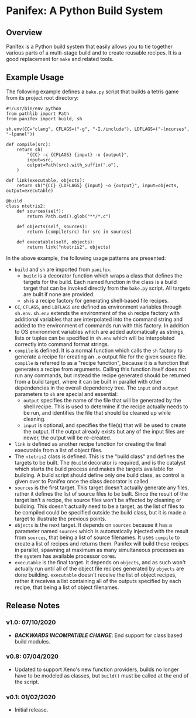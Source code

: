 # Panifex: A Python Build System
## Overview
Panifex is a Python build system that easily allows you to tie together various
parts of a multi-stage build and to create reusable recipes.  It is a good
replacement for `make` and related tools.

## Example Usage
The following example defines a `bake.py` script that builds a tetris game from
its project root directory:

```
#!/usr/bin/env python
from pathlib import Path
from panifex import build, sh

sh.env(CC="clang", CFLAGS=("-g", "-I./include"), LDFLAGS=("-lncurses", "-lpanel"))

def compile(src):
    return sh(
        "{CC} -c {CFLAGS} {input} -o {output}",
        input=src,
        output=Path(src).with_suffix(".o"),
    )

def link(executable, objects):
    return sh("{CC} {LDFLAGS} {input} -o {output}", input=objects, output=executable)

@build
class ntetris2:
    def sources(self):
        return Path.cwd().glob("**/*.c")

    def objects(self, sources):
        return [compile(src) for src in sources]

    def executable(self, objects):
        return link("ntetris2", objects)
```

In the above example, the following usage patterns are presented:

- `build` and `sh` are imported from `panifex`.
    - `build` is a decorator function which wraps a class that defines the
        targets for the build.  Each named function in the class is a build
        target that can be invoked directly from the `bake.py` script.  All
        targets are built if none are provided.
    - `sh` is a recipe factory for generating shell-based file recipes.
- `CC`, `CFLAGS`, and `LDFLAGS` are defined as environment variables through
    `sh.env`.  `sh.env` extends the environment of the `sh` recipe factory with
    additional variables that are interpolated into the command string and added
    to the environment of commands run with this factory.  In addition to OS
    environment variables which are added automatically as strings, lists or
    tuples can be specified in `sh.env` which will be interpolated correctly
    into command format strings.
- `compile` is defined.  It is a normal function which calls the `sh` factory to
    generate a recipe for creating an `.o` output file for the given source
    file.  `compile` is referred to as a "recipe function", because it is a
    function that generates a recipe from arguments.  Calling this function
    itself does not run any commands, but instead the recipe generated should be
    returned from a build target, where it can be built in parallel with other
    dependencies in the overall dependency tree.  The `input` and `output`
    parameters to `sh` are special and essential:
    - `output` specifies the name of the file that will be generated by the
        shell recipe.  This is used to determine if the recipe actually needs
        to be run, and identifies the file that should be cleaned up while
        cleaning.
    - `input` is optional, and specifies the file(s) that will be used to
        create the output.  If the output already exists but any of the input
        files are newer, the output will be re-created.
- `link` is defined as another recipe function for creating the final executable
    from a list of object files.
- The `ntetris2` class is defined.  This is the "build class" and defines the
    targets to be built.  The `@build` decorator is required, and is the
    catalyst which starts the build process and makes the targets available for
    building.  A build script should define only one build class, as control is
    given over to Panifex once the class decorator is called.
- `sources` is the first target.  This target doesn't actually generate any
    files, rather it defines the list of source files to be built.  Since the
    result of the target isn't a recipe, the source files won't be affected by
    cleaning or building.  This doesn't actually need to be a target, as the
    list of files to be compiled could be specified outside the build class, but
    it is made a target to illustrate the previous points.
- `objects` is the next target.  It depends on `sources` because it has a
    parameter named `sources` which is automatically injected with the result
    from `sources`, that being a list of source filenames.  It uses `compile` to
    create a list of recipes and returns them.  Panifex will build these recipes
    in parallel, spawning at maximum as many simultaneous processes as the
    system has available processor cores.
- `executable` is the final target.  It depends on `objects`, and as such won't
    actually run until all of the object file recipes generated by `objects` are
    done building.  `executable` doesn't receive the list of object recipes,
    rather it receives a list containing all of the outputs specified by each
    recipe, that being a list of object filenames.

## Release Notes
### v1.0: 07/10/2020
- ***BACKWARDS INCOMPATIBLE CHANGE***: End support for class based build modules.

### v0.8: 07/04/2020 
- Updated to support Xeno's new function providers, builds no longer have to be
  modeled as classes, but `build()` must be called at the end of the script.

### v0.1: 01/02/2020
- Initial release.
